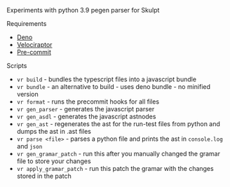 Experiments with python 3.9 pegen parser for Skulpt

Requirements

-   [Deno](https://deno.land/manual/getting_started/installation)
-   [Velociraptor](https://velociraptor.run/docs/installation/)
-   [Pre-commit](https://pre-commit.com/#install)

Scripts

-   `vr build` - bundles the typescript files into a javascript bundle
-   `vr bundle` - an alternative to build - uses deno bundle - no minified version
-   `vr format` - runs the precommit hooks for all files
-   `vr gen_parser` - generates the javascript parser
-   `vr gen_asdl` - generates the javascript astnodes
-   `vr gen_ast` - regenerates the ast for the run-test files from python and dumps the ast in .ast files
-   `vr parse <file>` - parses a python file and prints the ast in `console.log` and `json`
-   `vr gen_gramar_patch` - run this after you manually changed the gramar file to store your changes
-   `vr apply_gramar_patch` - run this patch the gramar with the changes stored in the patch
